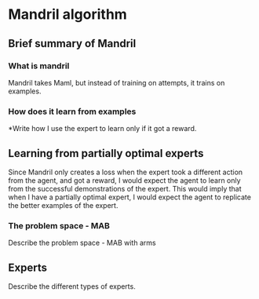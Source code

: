 # Mandril algorithm
## Brief summary of Mandril
### What is mandril
Mandril takes Maml, but instead of training on attempts, it trains on examples.

### How does it learn from examples
*Write how I use the expert to learn only if it got a reward.

## Learning from partially optimal experts
Since Mandril only creates a loss when the expert took a different action from the agent, and got a reward, I would expect the agent to learn only from the successful demonstrations of the expert. This would imply that when I have a partially optimal expert, I would expect the agent to replicate the better examples of the expert.

### The problem space - MAB
Describe the problem space - MAB with arms

## Experts
Describe the different types of experts.